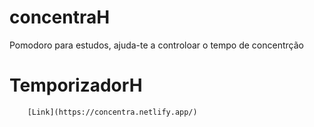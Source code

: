 # concentraH
Pomodoro para estudos, ajuda-te a controloar o tempo de concentrção


# TemporizadorH

```
    [Link](https://concentra.netlify.app/)
```
